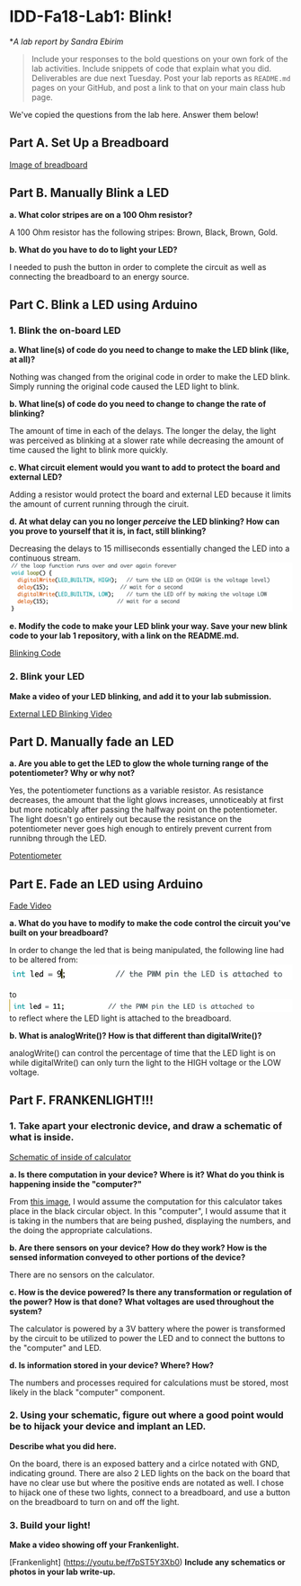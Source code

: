 # IDD-Fa18-Lab1: Blink!

**A lab report by Sandra Ebirim*

> Include your responses to the bold questions on your own fork of the lab activities. Include snippets of code that explain what you did. Deliverables are due next Tuesday. Post your lab reports as `README.md` pages on your GitHub, and post a link to that on your main class hub page.

We've copied the questions from the lab here. Answer them below!

## Part A. Set Up a Breadboard

[Image of breadboard](https://github.com/sandraebirim/IDD-Fa18-Lab1/blob/master/breadboard.jpeg)


## Part B. Manually Blink a LED

**a. What color stripes are on a 100 Ohm resistor?**
 
 A 100 Ohm resistor has the following stripes: Brown, Black, Brown, Gold. 
 
**b. What do you have to do to light your LED?**

I needed to push the button in order to complete the circuit as well as connecting the breadboard to an energy source. 

## Part C. Blink a LED using Arduino

### 1. Blink the on-board LED

**a. What line(s) of code do you need to change to make the LED blink (like, at all)?**

Nothing was changed from the original code in order to make the LED blink. Simply running the original code caused the LED light to blink. 

**b. What line(s) of code do you need to change to change the rate of blinking?**

The amount of time in each of the delays. The longer the delay, the light was perceived as blinking at a slower rate while decreasing the amount of time caused the light to blink more quickly. 

**c. What circuit element would you want to add to protect the board and external LED?**

Adding a resistor would protect the board and external LED because it limits the amount of current running through the ciruit. 
 
**d. At what delay can you no longer *perceive* the LED blinking? How can you prove to yourself that it is, in fact, still blinking?**

Decreasing the delays to 15 milliseconds essentially changed the LED into a continuous stream. 
![Delay](https://github.com/sandraebirim/IDD-Fa18-Lab1/blob/master/delay.png)

**e. Modify the code to make your LED blink your way. Save your new blink code to your lab 1 repository, with a link on the README.md.**

[Blinking Code](https://github.com/sandraebirim/IDD-Fa18-Lab1/blob/master/blink.ino)

### 2. Blink your LED

**Make a video of your LED blinking, and add it to your lab submission.**

[External LED Blinking Video](https://youtu.be/97DIe4FubD4)


## Part D. Manually fade an LED

**a. Are you able to get the LED to glow the whole turning range of the potentiometer? Why or why not?**

Yes, the potentiometer functions as a variable resistor. As resistance decreases, the amount that the light glows increases, unnoticeably at first but more noticably after passing the halfway point on the potentiometer. The light doesn't go entirely out because the resistance on the potentiometer never goes high enough to entirely prevent current from runnibng through the LED. 

[Potentiometer](https://youtu.be/mG-0--jWLEM)

## Part E. Fade an LED using Arduino

[Fade Video](https://youtu.be/EdQN_qhOrHM)

**a. What do you have to modify to make the code control the circuit you've built on your breadboard?**

In order to change the led that is being manipulated, the following line had to be altered from: 
![Original](https://github.com/sandraebirim/IDD-Fa18-Lab1/blob/master/int9.png)

to ![Changed](https://github.com/sandraebirim/IDD-Fa18-Lab1/blob/master/int11.png) to reflect where the LED light is attached to the breadboard. 

**b. What is analogWrite()? How is that different than digitalWrite()?**

analogWrite() can control the percentage of time that the LED light is on while digitalWrite() can only turn the light to the HIGH voltage or the LOW voltage. 

## Part F. FRANKENLIGHT!!!

### 1. Take apart your electronic device, and draw a schematic of what is inside. 

[Schematic of inside of calculator](https://github.com/sandraebirim/IDD-Fa18-Lab1/blob/master/calculator%20system%20design.jpeg) 

**a. Is there computation in your device? Where is it? What do you think is happening inside the "computer?"**

From [this image](https://github.com/sandraebirim/IDD-Fa18-Lab1/blob/master/calculator.jpeg), I would assume the computation for this calculator takes place in the black circular object. In this "computer", I would assume that it is taking in the numbers that are being pushed, displaying the numbers, and the doing the appropriate calculations. 

**b. Are there sensors on your device? How do they work? How is the sensed information conveyed to other portions of the device?**

There are no sensors on the calculator. 

**c. How is the device powered? Is there any transformation or regulation of the power? How is that done? What voltages are used throughout the system?**

The calculator is powered by a 3V battery where the power is transformed by the circuit to be utilized to power the LED and to connect the buttons to the "computer" and LED. 

**d. Is information stored in your device? Where? How?**

The numbers and processes required for calculations must be stored, most likely in the black "computer" component. 

### 2. Using your schematic, figure out where a good point would be to hijack your device and implant an LED.

**Describe what you did here.**

On the board, there is an exposed battery and a cirlce notated with GND, indicating ground. There are also 2 LED lights on the back on the board that have no clear use but where the positive ends are notated as well. I chose to hijack one of these two lights, connect to a breadboard, and use a button on the breadboard to turn on and off the light. 

### 3. Build your light!

**Make a video showing off your Frankenlight.**

[Frankenlight] (https://youtu.be/f7pST5Y3Xb0)
**Include any schematics or photos in your lab write-up.**
